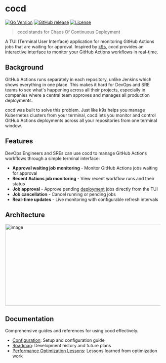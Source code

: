 # cocd

[![Go Version](https://img.shields.io/badge/go-1.24.5-000000?style=flat-square&logo=go&logoColor=white)](go.mod)
[![GitHub release](https://img.shields.io/github/v/release/younsl/o?style=flat-square&color=black&logo=github&logoColor=white&label=release)](https://github.com/younsl/o/releases?q=cocd)
[![License](https://img.shields.io/github/license/younsl/o?style=flat-square&color=black&logo=github&logoColor=white)](/LICENSE)

> cocd stands for Chaos Of Continuous Deployment

A TUI (Terminal User Interface) application for monitoring GitHub Actions jobs that are waiting for approval. Inspired by [k9s](https://github.com/derailed/k9s), cocd provides an interactive interface to monitor your GitHub Actions workflows in real-time.

## Background

GitHub Actions runs separately in each repository, unlike Jenkins which shows everything in one place. This makes it hard for DevOps and SRE teams to see what's happening across all their projects, especially in companies where a central team approves and manages all production deployments.

cocd was built to solve this problem. Just like k9s helps you manage Kubernetes clusters from your terminal, cocd lets you monitor and control GitHub Actions deployments across all your repositories from one terminal window.

## Features

DevOps Engineers and SREs can use cocd to manage GitHub Actions workflows through a simple terminal interface:

- **Approval waiting job monitoring** - Monitor GitHub Actions jobs waiting for approval
- **Recent Actions job monitoring** - View recent workflow runs and their status
- **Job approval** - Approve pending [deployment](https://docs.github.com/ko/enterprise-server/actions/how-tos/deploy/configure-and-manage-deployments/control-deployments) jobs directly from the TUI
- **Job cancellation** - Cancel running or pending jobs
- **Real-time updates** - Live monitoring with configurable refresh intervals

## Architecture

<img width="676" height="265" alt="image" src="https://github.com/user-attachments/assets/003b6092-f25a-4672-b10d-0b7526cae163" />

## Documentation

Comprehensive guides and references for using cocd effectively.

- [Configuration](docs/configuration.md): Setup and configuration guide
- [Roadmap](docs/roadmap.md): Development history and future plans
- [Performance Optimization Lessons](docs/performance-optimization-lessons.md): Lessons learned from optimization work 
